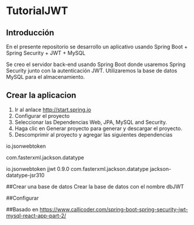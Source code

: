 # TutorialJWT

## Introducción
En el presente repositorio se desarrollo un aplicativo usando 
Spring Boot + Spring Security + JWT + MySQL

Se creo el servidor back-end usando Spring Boot donde usaremos Spring Security junto con la autenticación JWT. Utilizaremos la base de datos MySQL para el almacenamiento.

## Crear la aplicacion
1. Ir al anlace  http://start.spring.io
2. Configurar el proyecto
3. Seleccionar las Dependencias Web, JPA, MySQL and Security.
4. Haga clic en Generar proyecto para generar y descargar el proyecto.
5. Descomprimir al proyecto y agregar las siguientes dependencias

io.jsonwebtoken

com.fasterxml.jackson.datatype


<!-- For Working with Json Web Tokens (JWT) -->
<dependency>
    <groupId>io.jsonwebtoken</groupId>
    <artifactId>jjwt</artifactId>
    <version>0.9.0</version>
</dependency>

<!-- For Java 8 Date/Time Support -->
<dependency>
    <groupId>com.fasterxml.jackson.datatype</groupId>
    <artifactId>jackson-datatype-jsr310</artifactId>
</dependency>

##Crear una base de datos 
Crear la base de datos con el nombre dbJWT

##Configurar 

##Basado en 
https://www.callicoder.com/spring-boot-spring-security-jwt-mysql-react-app-part-2/
